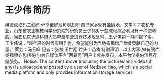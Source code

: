 # 王少伟 简历
用微信扫码二维码
分享至好友和朋友圈
自己家乡就有盐碱地，又学习了农机专业，山东省农业机械科学研究院的研究员王少伟对于盐碱地综合利用有一种使命感。当农机院选派科研人员奔赴东营进行技术攻坚时，王少伟第一时间报了名。
王少伟说：“趁年轻的时候有所作为，希望能够为当地农民增产增收贡献自己的力量。”
策划：马玉峰
记者：张楠 王世翔
片头：苗楠
特别声明：以上内容(如有图片或视频亦包括在内)为自媒体平台“网易号”用户上传并发布，本平台仅提供信息存储服务。
Notice: The content above (including the pictures and videos if any) is uploaded and posted by a user of NetEase Hao, which is a social media platform and only provides information storage services.
